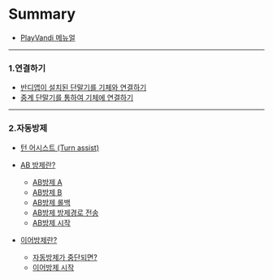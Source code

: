 # Summary

* [PlayVandi 메뉴얼](README.md)

***
### 1.연결하기
* [반디앱이 설치된 단말기를 기체와 연결하기](Network/단말기바로기체연결.md)
* [중계 단말기를 통하여 기체에 연결하기](Network/중계단말기를통해연결.md)
<!-- * [네트워크 이름, 비밀번호 변경하기](Network/네트워크이름비번변경.md) -->

<!--
***
### 2.기능
* [앱 시작하기](Functions/앱시작하기.md)
* [기체 시동걸기](Functions/기체시동걸기.md)
* [기체 이륙하기](Functions/기체이륙하기.md)
* [비행모드 변경하기](Functions/비행모드변경하기.md)
* [이륙고도 변경하기](Functions/이륙고도변경하기.md)
* [방제폭 변경하기](Functions/방제폭변경하기.md)
* [리플레이비행 설정하기](Functions/리플레이비행설정하기.md)
* [입제, 액제 선택하기](Functions/입제액제선택하기.md)
* [맵 잠그기, 해제하기](Functions/맵잠그기해제하기.md)
* [방제 제어권한 변경하기](Functions/방제제어권한변경하기.md)
* [지적도 보기](Functions/지적도사용하기.md)
* [지적도 특정지번표시 보기](Functions/특정지번표시보기.md)
* [CLEAR 버튼 사용하기](Functions/CLEAR버튼사용하기.md)
* [리턴 투 홈 (Return to home)](Functions/리턴투홈.md)
* [기체 착륙하기](Functions/기체착륙하기.md)
* [착륙 후 모터가동 해제하기](Functions/착륙후모터가동해제.md)
-->

***
### 2.자동방제
* [턴 어시스트 (Turn assist)](Auto/TurnAssist/턴어시스트.md)
* [AB 방제란?](Auto/AB/AB방제란.md)
    * [AB방제 A](Auto/AB/AB-A.md)
    * [AB방제 B](Auto/AB/AB-B.md)
    * [AB방제 롤백](Auto/AB/AB롤백.md)
    * [AB방제 방제경로 전송](Auto/AB/AB방제경로전송.md)
    * [AB방제 시작](Auto/AB/AB방제시작.md)

* [이어방제란?](Auto/ProceedCD/이어방제란.md)
    * [자동방제가 중단되면?](Auto/ProceedCD/자동방제가중단되면.md)
    * [이어방제 시작](Auto/ProceedCD/이어방제시작.md)


<!-- 이미지 삽입코드
<img width="400" src="./Images/turnassist1.png"><br>
-->